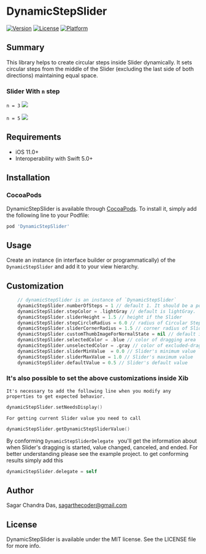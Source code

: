 # DynamicStepSlider

[![Version](https://img.shields.io/cocoapods/v/DynamicStepSlider.svg?style=flat)](https://cocoapods.org/pods/DynamicStepSlider)
[![License](https://img.shields.io/cocoapods/l/DynamicStepSlider.svg?style=flat)](https://cocoapods.org/pods/DynamicStepSlider)
[![Platform](https://img.shields.io/cocoapods/p/DynamicStepSlider.svg?style=flat)](https://cocoapods.org/pods/DynamicStepSlider)

## Summary
This library helps to create circular steps inside Slider dynamically. It sets circular steps from the middle of the Slider (excluding the last side of both directions) maintaining equal space.


### Slider With `n` step
`n = 3`
![](https://media.giphy.com/media/m2h5qGLIEjYBeNnGVW/giphy.gif)

`n = 5`
![](https://media.giphy.com/media/nmCdD9P7pD1x1Xvm6G/giphy.gif)

## Requirements

- iOS 11.0+
- Interoperability with Swift 5.0+

## Installation
### CocoaPods

DynamicStepSlider is available through [CocoaPods](https://cocoapods.org). To install
it, simply add the following line to your Podfile:

```ruby
pod 'DynamicStepSlider'
```

## Usage
Create an instance  (in interface builder or programmatically) of the `DynamicStepSlider` and add it to your view hierarchy.
## Customization
``` swift
    // dynamicStepSlider is an instance of `DynamicStepSlider`
    dynamicStepSlider.numberOfSteps = 1 // default 1. It should be a positive odd Integer number 
    dynamicStepSlider.stepColor = .lightGray // default is lightGray.
    dynamicStepSlider.sliderHeight = 1.5 // height if the Slider
    dynamicStepSlider.stepCircleRadius = 6.0 // radius of Circular Step
    dynamicStepSlider.sliderCornerRadius = 1.5 // corner radius of Slider
    dynamicStepSlider.customThumbImageForNormalState = nil // default is nil. nil refers to the default thumb image provided by UISlider.
    dynamicStepSlider.selectedColor = .blue // color of dragging area
    dynamicStepSlider.unselectedColor = .gray // color of excluded-dragging area
    dynamicStepSlider.sliderMinValue  = 0.0 // Slider's minimum value
    dynamicStepSlider.sliderMaxValue = 1.0 // Slider's maximum value
    dynamicStepSlider.defaultValue = 0.5 // Slider's default value
```
### It's also possible to set the above customizations inside Xib
`It's necessary to add the following line when you modify any properties to get expected behavior.`
``` swift
dynamicStepSlider.setNeedsDisplay()
```
`For getting current Slider value you need to call`
``` swift
dynamicStepSlider.getDynamicStepSliderValue()
```
By conforming `DynamicStepSliderDelegate ` you'll get the information about when Slider's dragging is started, value changed, canceled, and ended. For better understanding please see the example project.
to get conforming results simply add this
``` swift
dynamicStepSlider.delegate = self
```

## Author

Sagar Chandra Das, sagarthecoder@gmail.com

## License

DynamicStepSlider is available under the MIT license. See the LICENSE file for more info.

